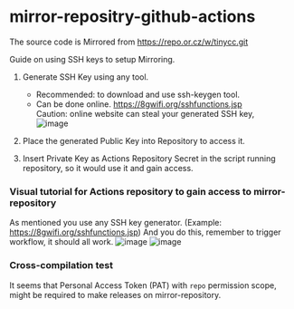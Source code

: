# mirror-repositry-github-actions
The source code is Mirrored from https://repo.or.cz/w/tinycc.git

Guide on using SSH keys to setup Mirroring.

1. Generate SSH Key using any tool.  
   *  Recommended: to download and use ssh-keygen tool.  
   * Can be done online. 
  https://8gwifi.org/sshfunctions.jsp  
  Caution: online website can steal your generated SSH key,  
  ![image](https://user-images.githubusercontent.com/21064622/191988520-98b9284f-1225-45fc-b8f3-43ea5b660dc7.png)
  
2. Place the generated Public Key into Repository to access it.
3. Insert Private Key as Actions Repository Secret in the script running repository, so it would use it and gain access.


### Visual tutorial for Actions repository to gain access to mirror-repository
As mentioned you use any SSH key generator. (Example: https://8gwifi.org/sshfunctions.jsp)
And you do this, remember to trigger workflow, it should all work.
![image](https://github.com/user-attachments/assets/1542b854-05de-4ca6-9e5c-69c1f9848d76)
![image](https://github.com/user-attachments/assets/ca77b5fc-2a2e-41eb-8911-3a29d054bbf3)

### Cross-compilation test
It seems that Personal Access Token (PAT) with `repo` permission scope, might be required to make releases on mirror-repository.  

